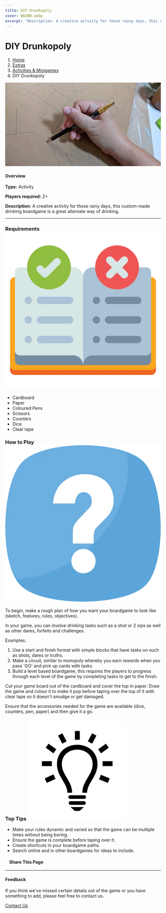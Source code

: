 ```yaml
---
title: DIY Drunkopoly
cover: BGGBW.webp
excerpt: "Description: A creative activity for those rainy days, this custom-made drinking boardgame is a great alternate way of drinking."
---
```


# DIY Drunkopoly

1.  [Home](/)
2.  [Extras](extras)
3.  [Activities & Minigames](extras/activities&minigames)
4.  DIY Drunkopoly

![](images/diydrunkopoly.webp)

#### Overview

**Type:** Activity

**Players required:** 2+

**Description:** A creative activity for those rainy days, this custom-made drinking boardgame is a great alternate way of drinking.

* * *

### Requirements ![target](images/rules.webp)

-   Cardboard
-   Paper
-   Coloured Pens
-   Scissors
-   Counters
-   Dice
-   Clear tape

### How to Play ![target](images/question.webp)

To begin, make a rough plan of how you want your boardgame to look like (sketch, features, rules, objectives).

In your game, you can involve drinking tasks such as a shot or 2 sips as well as other dares, forfeits and challenges.

Examples:

1.  Use a start and finish format with simple blocks that have tasks on such as shots, dares or truths.
2.  Make a circuit, similar to monopoly whereby you earn rewards when you pass 'GO' and pick up cards with tasks.
3.  Build a level based boardgame, this requires the players to progress through each level of the game by completing tasks to get to the finish.

Cut your game board out of the cardboard and cover the top in paper. Draw the game and colour it to make it pop before taping over the top of it with clear tape so it doesn't smudge or get damaged.

Ensure that the accessories needed for the game are available (dice, counters, pen, paper) and then give it a go.

### Top Tips ![target](images/lightbulb.webp)

-   Make your rules dynamic and varied so that the game can be multiple times without being boring.
-   Ensure the game is complete before taping over it.
-   Create shortcuts in your boardgame paths.
-   Search online and in other boardgames for ideas to include.

####     Share This Page

[](https://www.facebook.com/sharer/sharer.php?u=beergogglegames.co.uk/extras/activities&minigames/diy-drunkopoly)[](https://www.instagram.com/direct/new/)[](https://twitter.com/intent/tweet?url=beergogglegames.co.uk/extras/activities&minigames/diy-drunkopoly)

* * *

#### Feedback

If you think we've missed certain details out of the game or you have something to add, please feel free to contact us.

  
  
  
[Contact Us](contact)
